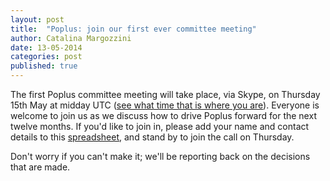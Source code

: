 ```yaml
---
layout: post
title:  "Poplus: join our first ever committee meeting"
author: Catalina Margozzini
date: 13-05-2014
categories: post
published: true
---
```


The first Poplus committee meeting will take place, via Skype, on Thursday 15th May at midday UTC ([see what time that is where you are](http://www.worldtimeserver.com/convert_time_in_UTC.aspx?y=2014&mo=5&d=15&h=12&mn=0)).
Everyone is welcome to join us as we discuss how to drive Poplus forward for the next twelve months. If you'd like to join in, please add your name and contact details to this [spreadsheet](https://docs.google.com/spreadsheets/d/1NU2tBeTye8rgStwLv4QoAaZdg6sGpbp9Y9LwnaoSQ6Y/edit#gid=0), and stand by to join the call on Thursday.

Don't worry if you can't make it; we'll be reporting back on the decisions that are made.

